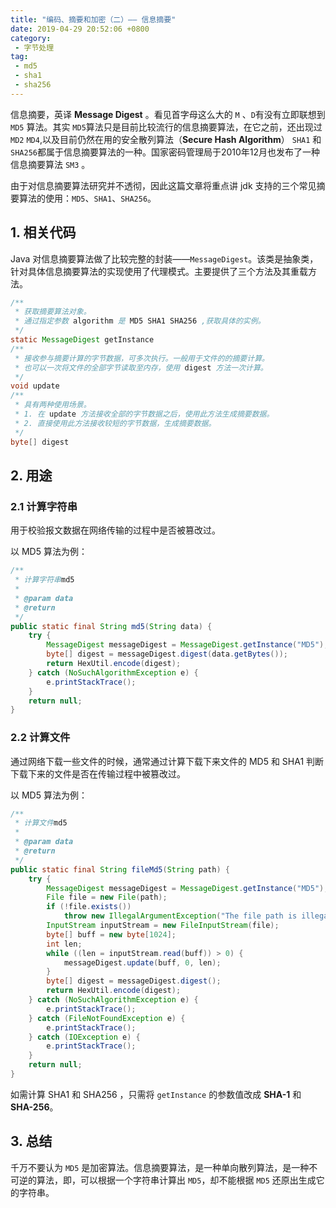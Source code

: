 ```yaml
---
title: "编码、摘要和加密（二）—— 信息摘要"
date: 2019-04-29 20:52:06 +0800
category: 
 - 字节处理
tag:
 - md5
 - sha1
 - sha256
---
```


信息摘要，英译 **Message Digest** 。看见首字母这么大的 `M` 、`D`有没有立即联想到 `MD5` 算法。其实 `MD5`算法只是目前比较流行的信息摘要算法，在它之前，还出现过 `MD2` `MD4`,以及目前仍然在用的安全散列算法（**Secure Hash Algorithm**） `SHA1` 和 `SHA256`都属于信息摘要算法的一种。国家密码管理局于2010年12月也发布了一种信息摘要算法 `SM3` 。

<!-- more -->

由于对信息摘要算法研究并不透彻，因此这篇文章将重点讲 jdk 支持的三个常见摘要算法的使用：`MD5`、`SHA1`、`SHA256`。


## 1. 相关代码

Java 对信息摘要算法做了比较完整的封装——`MessageDigest`。该类是抽象类，针对具体信息摘要算法的实现使用了代理模式。主要提供了三个方法及其重载方法。

```Java
/**
 * 获取摘要算法对象。
 * 通过指定参数 algorithm 是 MD5 SHA1 SHA256 ,获取具体的实例。
 */
static MessageDigest getInstance
/**
 * 接收参与摘要计算的字节数据，可多次执行。一般用于文件的的摘要计算。
 * 也可以一次将文件的全部字节读取至内存，使用 digest 方法一次计算。
 */
void update
/**
 * 具有两种使用场景。
 * 1. 在 update 方法接收全部的字节数据之后，使用此方法生成摘要数据。
 * 2. 直接使用此方法接收较短的字节数据，生成摘要数据。
 */
byte[] digest
```

## 2. 用途

### 2.1 计算字符串

用于校验报文数据在网络传输的过程中是否被篡改过。

以 MD5 算法为例：

```Java
/**
 * 计算字符串md5
 *
 * @param data
 * @return
 */
public static final String md5(String data) {
    try {
        MessageDigest messageDigest = MessageDigest.getInstance("MD5");
        byte[] digest = messageDigest.digest(data.getBytes());
        return HexUtil.encode(digest);
    } catch (NoSuchAlgorithmException e) {
        e.printStackTrace();
    }
    return null;
}

```

### 2.2 计算文件

通过网络下载一些文件的时候，通常通过计算下载下来文件的 MD5 和 SHA1 判断下载下来的文件是否在传输过程中被篡改过。

以 MD5 算法为例：

```Java
/**
 * 计算文件md5
 *
 * @param data
 * @return
 */
public static final String fileMd5(String path) {
    try {
        MessageDigest messageDigest = MessageDigest.getInstance("MD5");
        File file = new File(path);
        if (!file.exists())
            throw new IllegalArgumentException("The file path is illegal");
        InputStream inputStream = new FileInputStream(file);
        byte[] buff = new byte[1024];
        int len;
        while ((len = inputStream.read(buff)) > 0) {
            messageDigest.update(buff, 0, len);
        }
        byte[] digest = messageDigest.digest();
        return HexUtil.encode(digest);
    } catch (NoSuchAlgorithmException e) {
        e.printStackTrace();
    } catch (FileNotFoundException e) {
        e.printStackTrace();
    } catch (IOException e) {
        e.printStackTrace();
    }
    return null;
}
```

如需计算 SHA1 和 SHA256 ，只需将 `getInstance` 的参数值改成 **SHA-1** 和 **SHA-256**。

## 3. 总结

千万不要认为 `MD5` 是加密算法。信息摘要算法，是一种单向散列算法，是一种不可逆的算法，即，可以根据一个字符串计算出 `MD5`，却不能根据 `MD5` 还原出生成它的字符串。
